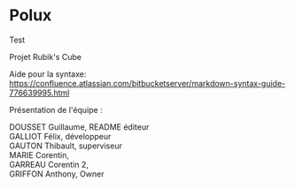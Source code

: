 # Polux

Test

Projet Rubik's Cube

Aide pour la syntaxe: https://confluence.atlassian.com/bitbucketserver/markdown-syntax-guide-776639995.html

Présentation de l'équipe :

DOUSSET Guillaume, README éditeur  
GALLIOT Félix, développeur  
GAUTON Thibault, superviseur  
MARIE Corentin,  
GARREAU Corentin 2,  
GRIFFON Anthony, Owner  
